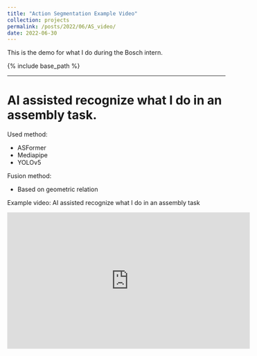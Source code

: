 ```yaml
---
title: "Action Segmentation Example Video"
collection: projects
permalink: /posts/2022/06/AS_video/
date: 2022-06-30
---
```


This is the demo for what I do during the Bosch intern.

{% include base_path %}

---

# AI assisted recognize what I do in an assembly task.

Used method: 
* ASFormer
* Mediapipe
* YOLOv5

Fusion method:
* Based on geometric relation

Example video: AI assisted recognize what I do in an assembly task

<html>
<iframe width="560" height="315" src="https://www.youtube.com/embed/y2H29Xa5pVw" title="YouTube video player" frameborder="0" allow="accelerometer; autoplay; clipboard-write; encrypted-media; gyroscope; picture-in-picture" allowfullscreen></iframe>
</html>
